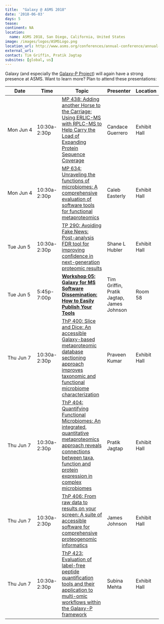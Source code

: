 ```yaml
---
title:  "Galaxy @ ASMS 2018"
date: '2018-06-03'
days: 5
tease: 
continent: NA
location:
  name: ASMS 2018, San Diego, California, United States
image: /images/logos/ASMSLogo.png
location_url: http://www.asms.org/conferences/annual-conference/annual-conference-homepage
external_url: 
contact: Tim Griffin, Pratik Jagtap
subsites: [global, us]
---
```


Galaxy (and especially the [Galaxy-P Project](http://galaxyp.org/)) will again have a strong presence at ASMS.  Want to learn more?  Plan to attend these presentations:

| Date | Time | Topic | Presenter | Location |
| ---- | ---- | ---- | ---- | ---- |
| Mon&nbsp;Jun&nbsp;4 | 10:30a-2:30p | [MP 438: Adding another Horse to the Carriage; Using ERLIC-MS with RPLC-MS to Help Carry the Load of Expanding Protein Sequence Coverage](https://ep70.eventpilot.us/web/page.php?page=Session&project=ASMS18&id=295139) | Candace Guerrero | Exhibit Hall |
| Mon Jun 4 | 10:30a-2:30p | [MP 634: Unraveling the functions of microbiomes: A comprehensive evaluation of software tools for functional metaproteomics](https://ep70.eventpilot.us/web/page.php?page=Session&project=ASMS18&id=292695) | Caleb Easterly | Exhibit Hall |
| Tue Jun 5 | 10:30a-2:30p | [TP 290: Avoiding Fake News:  Post-analysis FDR tool for improving confidence in next-generation proteomic results](https://ep70.eventpilot.us/web/page.php?page=Session&project=ASMS18&id=291579) | Shane L Hubler | Exhibit Hall |
| Tue Jun 5 | 5:45p-7:00p | **[Workshop 05: Galaxy for MS Software Dissemination: How to Easily Publish Your Tools](https://ep70.eventpilot.us/web/page.php?page=Session&project=ASMS18&id=17374)** | Tim Griffin, Pratik Jagtap, James Johnson | Room 58 |
| Thu Jun 7 | 10:30a-2:30p | [ThP 400: Slice and Dice: An accessible Galaxy-based metaproteomic database sectioning approach improves taxonomic and functional microbiome characterization](https://ep70.eventpilot.us/web/page.php?page=Session&project=ASMS18&id=294846) | Praveen Kumar | Exhibit Hall |
| Thu Jun 7 | 10:30a-2:30p | [ThP 404: Quantifying Functional Microbiomes: An integrated, quantitative metaproteomics approach reveals connections between taxa, function and protein expression in complex microbiomes](https://ep70.eventpilot.us/web/page.php?page=Session&project=ASMS18&id=294823) | Pratik Jagtap | Exhibit Hall |
| Thu Jun 7 | 10:30a-2:30p | [ThP 406: From raw data to results on your screen:  A suite of accessible software for comprehensive proteogenomic informatics](https://ep70.eventpilot.us/web/page.php?page=Session&project=ASMS18&id=294895) | James Johnson | Exhibit Hall |
| Thu Jun 7 | 10:30a-2:30p | [ThP 423: Evaluation of label-free peptide quantification tools and their application to multi-omic workflows within the Galaxy-P framework](https://ep70.eventpilot.us/web/page.php?page=Session&project=ASMS18&id=294796) | Subina Mehta | Exhibit Hall |

